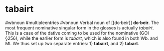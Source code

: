 # tabairt
#wbnoun
#multipleentries
#vbnoun
Verbal noun of [[do·beir]] **do·beir**. The most frequent nominative singular form in the glosses is actually *tabairt*. This is a case of the dative coming to be used for the nominative (GOI §256), while the earlier form is *tabart*, which is also found in both Wb. and Ml. We thus set up two separate entries: 1) **tabairt**, and 2) **tabart**.
